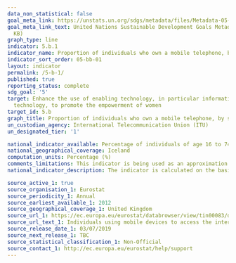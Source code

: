 ```yaml
---
data_non_statistical: false
goal_meta_link: https://unstats.un.org/sdgs/metadata/files/Metadata-05-0B-01.pdf
goal_meta_link_text: United Nations Sustainable Development Goals Metadata (PDF 211
  KB)
graph_type: line
indicator: 5.b.1
indicator_name: Proportion of individuals who own a mobile telephone, by sex
indicator_sort_order: 05-bb-01
layout: indicator
permalink: /5-b-1/
published: true
reporting_status: complete
sdg_goal: '5'
target: Enhance the use of enabling technology, in particular information and communications
  technology, to promote the empowerment of women
target_id: 5.b
graph_title: Proportion of individuals who own a mobile telephone, by sex
un_custodian_agency: International Telecommunication Union (ITU)
un_designated_tier: '1'

national_indicator_available: Percentage of individuals of age 16 to 74 who use a mobile telephone to access the internet, by sex
national_geographical_coverage: Iceland
computation_units: Percentage (%)
comments_limitations: This indicator is being used as an approximation of the UN SDG Indicator. Where possible, we will work to identify or develop Icelandic data to meet the global indicator specification. This indicator has been identified in collaboration with topic experts.
national_indicator_description: The indicator is calculated on the basis of the annual survey ICT Usage by individuals 2018. The numbers show the percentage of inhabitants age 16 to 74, divided by gender, who use mobile phones or smart phones to access the internet. The calculation deviates from the UN definition, as the original indicator asks for the proportion of men and women who own a mobile phone.

source_active_1: true
source_organisation_1: Eurostat
source_periodicity_1: Annual
source_earliest_available_1: 2012
source_geographical_coverage_1: United Kingdom
source_url_1: https://ec.europa.eu/eurostat/databrowser/view/tin00083/default/table?lang=en
source_url_text_1: Individuals using mobile devices to access the internet on the move - EU ICT survey
source_release_date_1: 03/07/2019
source_next_release_1: TBC
source_statistical_classification_1: Non-Official
source_contact_1: http://ec.europa.eu/eurostat/help/support
---
```

